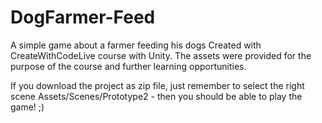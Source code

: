 # DogFarmer-Feed
 A simple game about a farmer feeding his dogs
 Created with CreateWithCodeLive course with Unity. The assets were provided for the purpose of the course and further learning opportunities.
 
 If you download the project as zip file, just remember to select the right scene Assets/Scenes/Prototype2  - then you should be able to play the game! ;)


